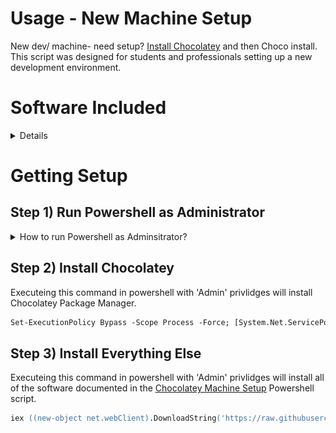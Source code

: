 # Usage - New Machine Setup

New dev/ machine- need setup? [Install Chocolatey](https://chocolatey.org/install) and then Choco install. 
This script was designed for students and professionals setting up a new development environment.

# Software Included

<details>
<summary>
Details
</summary>

**IDEs**
*  Visual Studio Code
*  Notepad Plus Plus
*  Atom
*  Submlime Text
*  Brackets

**Frameworks**
*  dotnet Core SDK

**SQL**
*  SQL Server Management Studio
*  MySQL Workbench

**Utilities**
*  AWS CLI
*  Azure CLI
*  GIT CLI
*  cURL
*  NodeJS
*  yarn
*  terraform

**Tools**
*  Postman
*  Fiddler
*  Beyond Compare
*  cmder
*  Omnisharp for VS Code

**Programs**
*  7 Zip
*  FileZilla
*  SourceTree
*  Slack

**Browsers**
*  Google Chrome
*  FireFox

---

</details>

# Getting Setup 

## Step 1) Run Powershell as Administrator

<details>
<summary>How to run Powershell as Adminsitrator?

</summary>

1.  Open Start Menu
2.  Search for Powershell
3.  Right Click on Powershell
4.  Left Click 'Run as Administrator

![alt text](images/powershell.png "Run Powershell as Adminstrator")

</details>

## Step 2) Install Chocolatey

Executeing this command in powershell with 'Admin' privlidges will install Chocolatey Package Manager.

```ps
Set-ExecutionPolicy Bypass -Scope Process -Force; [System.Net.ServicePointManager]::SecurityProtocol = [System.Net.ServicePointManager]::SecurityProtocol -bor 3072; iex ((New-Object System.Net.WebClient).DownloadString('https://chocolatey.org/install.ps1'))
```

## Step 3) Install Everything Else

Executeing this command in powershell with 'Admin' privlidges will install all of the software documented in the [Chocolatey Machine Setup](https://raw.githubusercontent.com/dvdmrk/GreenDevMachineConfig/master/chocolatey-machine-setup.ps1) Powershell script.

```ps
iex ((new-object net.webClient).DownloadString('https://raw.githubusercontent.com/dvdmrk/GreenDevMachineConfig/master/chocolatey-machine-setup.ps1'))
```